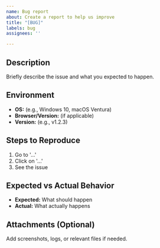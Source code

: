 ```yaml
---
name: Bug report
about: Create a report to help us improve
title: "[BUG]"
labels: bug
assignees: ''

---
```


<!-- 
Briefly describe the issue and expected behavior. 
Keep it short but clear to help identify the problem quickly. 
-->
## Description
Briefly describe the issue and what you expected to happen.  

<!-- 
Specify the environment details where the issue occurred. 
Helps to determine if the bug is environment-specific. 
-->
## Environment
- **OS:** (e.g., Windows 10, macOS Ventura)
- **Browser/Version:** (if applicable)
- **Version:** (e.g., v1.2.3)  

<!-- 
List the steps to reproduce the issue. 
This helps others replicate the bug consistently. 
-->
## Steps to Reproduce
1. Go to '...'
2. Click on '...'
3. See the issue  

<!-- 
Describe the difference between the expected and actual outcomes. 
This helps clarify the impact of the bug. 
-->
## Expected vs Actual Behavior
- **Expected:** What should happen  
- **Actual:** What actually happens  

<!-- 
(Optional) Add supporting materials like screenshots or logs 
to provide more context about the issue. 
-->
## Attachments (Optional)
Add screenshots, logs, or relevant files if needed.
